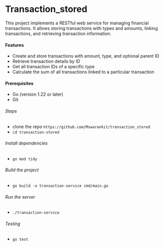 # Transaction_stored


This project implements a RESTful web service for managing financial transactions. It allows storing transactions with types and amounts, linking transactions, and retrieving transaction information.

#### Features

- Create and store transactions with amount, type, and optional parent ID
- Retrieve transaction details by ID
- Get all transaction IDs of a specific type
- Calculate the sum of all transactions linked to a particular transaction

#### Prerequisites
- Go (version 1.22 or later)
- Git

###### Steps
- clone the repo `https://github.com/Mswarankit/transaction_stored`
- `cd transaction-stored`

###### Install dependencies
- `go mod tidy`

###### Build the project
- `go build -o transaction-service cmd/main.go`

###### Run the server
- `./transaction-service`

###### Testing
- `go test`

